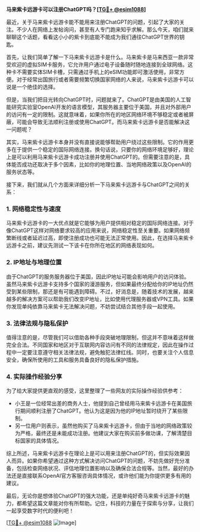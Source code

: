 **马来紫卡远游卡可以注册ChatGPT吗？[[TG💪+ @esim1088](https://t.me/s/esim1088)]**

最近，关于马来紫卡远游卡能不能用来注册ChatGPT的问题，引起了大家的关注。不少人在网络上发帖询问，甚至有人专门跑来知乎求解。那么今天，咱们就来聊聊这个话题，看看这小小的紫卡到底能不能成为我们通往ChatGPT世界的钥匙。

首先，让我们简单了解一下马来紫卡远游卡是什么。马来紫卡是马来西亚一款非常受欢迎的虚拟SIM卡服务，它允许用户通过电子设备随时随地连接到全球网络。这种卡不需要实体SIM卡槽，只需通过手机上的eSIM功能即可激活使用，非常方便。对于经常出国旅行或者需要频繁切换国家网络的人来说，马来紫卡远游卡可以说是一个绝佳的选择。

但是，当我们把目光转向ChatGPT时，问题就来了。ChatGPT是由美国的人工智能研究实验室OpenAI开发的语言模型，其服务器主要位于美国，并且对外部用户的访问有一定的限制。这就意味着，如果你所在的地区网络环境不够稳定或者被屏蔽，可能会导致无法顺利注册或使用ChatGPT。而马来紫卡远游卡是否能解决这一问题呢？

其实，马来紫卡远游卡本身并没有直接说能够帮助用户绕过这些限制。它的作用更多在于提供一个稳定的国际网络连接。换句话说，只要你的网络环境足够好，理论上是可以利用马来紫卡远游卡成功注册并使用ChatGPT的。但需要注意的是，具体能否成功还取决于多个因素，比如你的地理位置、当地网络政策以及OpenAI的服务状态等。

接下来，我们就从几个方面来详细分析一下马来紫卡远游卡与ChatGPT之间的关系：

### **1. 网络稳定性与速度**
马来紫卡远游卡的一大优点就是它能够为用户提供相对稳定的国际网络连接。对于像ChatGPT这样对网络要求较高的应用来说，网络稳定性至关重要。如果网络频繁断线或者延迟过高，即使注册成功也可能无法正常使用。因此，在选择马来紫卡远游卡之前，建议先测试一下该卡在你所在地区的网络表现如何。

### **2. IP地址与地理位置**
由于ChatGPT的服务服务器位于美国，因此IP地址可能会影响用户的访问体验。虽然马来紫卡远游卡支持多个国家的漫游服务，但如果最终分配给你的IP地址仍然受到某些限制，那还是有可能遇到障碍。不过，好消息是，随着技术的发展，越来越多的解决方案可以帮助我们改变IP地址，比如使用代理服务器或VPN工具。如果你发现单纯依靠马来紫卡无法解决问题，不妨尝试结合其他手段一起使用。

### **3. 法律法规与隐私保护**
值得注意的是，尽管我们可以借助各种手段突破地理限制，但这并不意味着这样做完全合法。不同国家和地区对于互联网内容访问有不同的法律规定，因此在操作过程中一定要注意遵守相关法律法规，避免触犯法律红线。同时，也要关注个人信息安全，确保所使用的工具和服务具备良好的隐私保护措施。

### **4. 实际操作经验分享**
为了给大家提供更直观的感受，这里整理了一些网友的实际操作经验供参考：
- 小王是一位经常出差的商务人士，他提到自己曾经用马来紫卡远游卡在美国旅行期间顺利注册了ChatGPT。他认为这是因为他的IP地址暂时绕开了某些限制。
- 另一位用户则表示，虽然他购买了马来紫卡远游卡，但由于当地的网络政策较为严格，最终还是未能成功注册。他建议大家在购买前多做功课，了解清楚目标国家的具体情况。

综上所述，马来紫卡远游卡在理论上是可以用来注册ChatGPT的，但实际效果因人而异。如果你希望通过这种方式解决访问ChatGPT的问题，不妨先做好充分准备，包括检查网络状况、评估地理位置影响以及确保合法合规等。当然，最好的办法还是直接联系OpenAI官方客服咨询具体情况，或许他们能为你提供更多有用的建议。

最后，无论你是想体验ChatGPT的强大功能，还是单纯好奇马来紫卡远游卡的魅力，都希望这篇文章能对你有所帮助。记住，科技的力量在于探索与分享，让我们一起享受数字时代的便利吧！

[[TG💪+ @esim1088](https://t.me/s/esim1088) ![Image](https://i.postimg.cc/4NQfJmqS/Snipaste-2025-05-13-00-14-12.png)]
